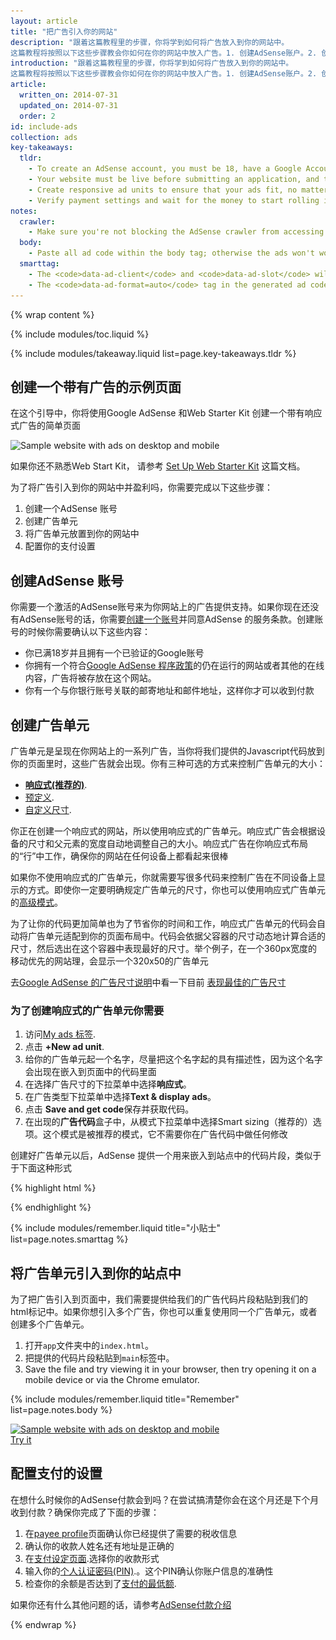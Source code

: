```yaml
---
layout: article
title: "把广告引入你的网站"
description: "跟着这篇教程里的步骤，你将学到如何将广告放入到你的网站中。
这篇教程将按照以下这些步骤教会你如何在你的网站中放入广告。1. 创建AdSense账户。2. 创建广告单元。3. 将广告单元放到你的网站中。4. 配置你的支付设置。5. 盈利"
introduction: "跟着这篇教程里的步骤，你将学到如何将广告放入到你的网站中。
这篇教程将按照以下这些步骤教会你如何在你的网站中放入广告。1. 创建AdSense账户。2. 创建广告单元。3. 将广告单元放到你的网站中。4. 配置你的支付设置。5. 盈利"
article:
  written_on: 2014-07-31
  updated_on: 2014-07-31
  order: 2
id: include-ads
collection: ads
key-takeaways:
  tldr: 
    - To create an AdSense account, you must be 18, have a Google Account, and address.
    - Your website must be live before submitting an application, and the website content must comply with AdSense policies.
    - Create responsive ad units to ensure that your ads fit, no matter what device a user views them on.
    - Verify payment settings and wait for the money to start rolling in.
notes:
  crawler:
    - Make sure you're not blocking the AdSense crawler from accessing your site (see <a href="https://support.google.com/adsense/answer/10532">this help topic</a>). 
  body:
    - Paste all ad code within the body tag; otherwise the ads won't work.
  smarttag:
    - The <code>data-ad-client</code> and <code>data-ad-slot</code> will be unique for each ad you generate.
    - The <code>data-ad-format=auto</code> tag in the generated ad code enables the smart sizing behavior for the responsive ad unit.
---
```


{% wrap content %}

{% include modules/toc.liquid %}

{% include modules/takeaway.liquid list=page.key-takeaways.tldr %}

## 创建一个带有广告的示例页面

在这个引导中，你将使用Google AdSense 和Web Starter Kit 创建一个带有响应式广告的简单页面

<img src="images/ad-ss-600.png" sizes="100vw" 
  srcset="images/ad-ss-1200.png 1200w, 
          images/ad-ss-900.png 900w,
          images/ad-ss-600.png 600w, 
          images/ad-ss-300.png 300w" 
  alt="Sample website with ads on desktop and mobile">

如果你还不熟悉Web Start Kit， 请参考
[Set Up Web Starter Kit]({{site.baseurl}}/tools/setup/setup_kit.html) 这篇文档。

为了将广告引入到你的网站中并盈利吗，你需要完成以下这些步骤：

1. 创建一个AdSense 账号
2. 创建广告单元
3. 将广告单元放置到你的网站中
4. 配置你的支付设置

## 创建AdSense 账号
你需要一个激活的AdSense账号来为你网站上的广告提供支持。如果你现在还没有AdSense账号的话，你需要[创建一个账号](https://www.google.com/adsense/)并同意AdSense 的服务条款。创建账号的时候你需要确认以下这些内容：

* 你已满18岁并且拥有一个已验证的Google账号
* 你拥有一个符合[Google AdSense 程序政策](https://support.google.com/adsense/answer/48182)的仍在运行的网站或者其他的在线内容，广告将被存放在这个网站。
* 你有一个与你银行账号关联的邮寄地址和邮件地址，这样你才可以收到付款

## 创建广告单元

广告单元是呈现在你网站上的一系列广告，当你将我们提供的Javascript代码放到你的页面里时，这些广告就会出现。你有三种可选的方式来控制广告单元的大小：

* **[响应式(推荐的)](https://support.google.com/adsense/answer/3213689)**. 
* [预定义](https://support.google.com/adsense/answer/6002621).
* [自定义尺寸](https://support.google.com/adsense/answer/3289364).

你正在创建一个响应式的网站，所以使用响应式的广告单元。响应式广告会根据设备的尺寸和父元素的宽度自动地调整自己的大小。响应式广告在你响应式布局的“行”中工作，确保你的网站在任何设备上都看起来很棒

如果你不使用响应式的广告单元，你就需要写很多代码来控制广告在不同设备上显示的方式。即使你一定要明确规定广告单元的尺寸，你也可以使用响应式广告单元的[高级模式]({{site.baseurl}}/monetization/ads/customize-ads.html#what-if-responsive-sizing-isnt-enough)。

为了让你的代码更加简单也为了节省你的时间和工作，响应式广告单元的代码会自动将广告单元适配到你的页面布局中。代码会依据父容器的尺寸动态地计算合适的尺寸，然后选出在这个容器中表现最好的尺寸。举个例子，在一个360px宽度的移动优先的网站理，会显示一个320x50的广告单元

去[Google AdSense 的广告尺寸说明](https://support.google.com/adsense/answer/6002621#top)中看一下目前
[表现最佳的广告尺寸](https://support.google.com/adsense/answer/6002621#top)



### 为了创建响应式的广告单元你需要

1. 访问[My ads 标签](https://www.google.com/adsense/app#myads-springboard).
2. 点击 <strong>+New ad unit</strong>.
3. 给你的广告单元起一个名字，尽量把这个名字起的具有描述性，因为这个名字会出现在嵌入到页面中的代码里面
4. 在选择广告尺寸的下拉菜单中选择<strong>响应式</strong>。
5. 在广告类型下拉菜单中选择<strong>Text & display ads</strong>。
6. 点击 <strong>Save and get code</strong>保存并获取代码。
7. 在出现的<strong>广告代码</strong>盒子中，从模式下拉菜单中选择Smart sizing（推荐的）选项。这个模式是被推荐的模式，它不需要你在广告代码中做任何修改

创建好广告单元以后，AdSense 提供一个用来嵌入到站点中的代码片段，类似于于下面这种形式

{% highlight html %}
<script async src="//pagead2.googlesyndication.com/pagead/js/adsbygoogle.js"></script>
<!-- Top ad in web starter kit sample -->
<ins class="adsbygoogle"
  style="display:block"
  data-ad-client="XX-XXX-XXXXXXXXXXXXXXXX"
  data-ad-slot="XXXXXXXXXX"
  data-ad-format="auto"></ins>
<script>
  (adsbygoogle = window.adsbygoogle || []).push({});
</script>
{% endhighlight %}

{% include modules/remember.liquid title="小贴士" list=page.notes.smarttag %}

## 将广告单元引入到你的站点中

为了把广告引入到页面中，我们需要提供给我们的广告代码片段粘贴到我们的html标记中。如果你想引入多个广告，你也可以重复使用同一个广告单元，或者创建多个广告单元。

1. 打开`app`文件夹中的`index.html`。
2. 把提供的代码片段粘贴到`main`标签中。
3. Save the file and try viewing it in your browser, then try opening it on a 
mobile device or via the Chrome emulator.

{% include modules/remember.liquid title="Remember" list=page.notes.body %}

<div>
  <a href="/web/fundamentals/resources/samples/monetization/ads/">
    <img src="images/ad-ss-600.png" sizes="100vw" 
      srcset="images/ad-ss-1200.png 1200w, 
              images/ad-ss-900.png 900w,
              images/ad-ss-600.png 600w, 
              images/ad-ss-300.png 300w" 
      alt="Sample website with ads on desktop and mobile">
    <br>
    Try it
  </a>
</div>

## 配置支付的设置

在想什么时候你的AdSense付款会到吗？在尝试搞清楚你会在这个月还是下个月收到付款？确保你完成了下面的步骤：

1. 在[payee profile](https://www.google.com/adsense/app#payments3/h=BILLING_PROFILE)页面确认你已经提供了需要的税收信息
2. 确认你的收款人姓名还有地址是正确的
3. 在[支付设定页面](https://www.google.com/adsense/app#payments3/h=ACCOUNT_SETTINGS).选择你的收款形式
4. 输入你的[个人认证密码(PIN)](https://support.google.com/adsense/answer/157667).。这个PIN确认你账户信息的准确性
5. 检查你的余额是否达到了[支付的最低额](https://support.google.com/adsense/answer/1709871). 

如果你还有什么其他问题的话，请参考[AdSense付款介绍](https://support.google.com/adsense/answer/1709858)

{% endwrap %}
